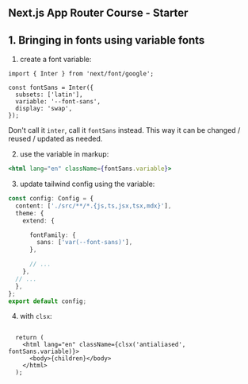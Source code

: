 ## Next.js App Router Course - Starter

## 1. Bringing in fonts using variable fonts

1. create a font variable:

```tsx
import { Inter } from 'next/font/google';

const fontSans = Inter({
  subsets: ['latin'],
  variable: '--font-sans',
  display: 'swap',
});
```

Don't call it `inter`, call it `fontSans` instead. This way it can be changed / reused / updated as needed.

2. use the variable in markup:

```jsx
<html lang="en" className={fontSans.variable}>
```

3. update tailwind config using the variable:

```ts
const config: Config = {
  content: ['./src/**/*.{js,ts,jsx,tsx,mdx}'],
  theme: {
    extend: {

      fontFamily: {
        sans: ['var(--font-sans)'],
      },

      // ...    
    },
  // ...
  },
};
export default config;
```

4. with `clsx`:

```tsx

  return (
    <html lang="en" className={clsx('antialiased', fontSans.variable)}>
      <body>{children}</body>
    </html>
  );
```